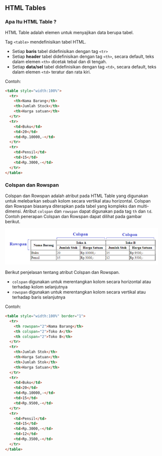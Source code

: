 ## HTML Tables

### Apa Itu HTML Table ?

HTML Table adalah elemen untuk menyajikan data berupa tabel.

Tag `<table>` mendefinisikan tabel HTML.

- Setiap **baris** tabel didefinisikan dengan tag `<tr>`
- Setiap **header** tabel didefinisikan dengan tag `<th>`, secara default, teks dalam elemen `<th>` dicetak tebal dan di tengah.
- Setiap **data/sel** tabel didefinisikan dengan tag `<td>`, secara default, teks dalam elemen `<td>` teratur dan rata kiri.

Contoh:

```html
<table style="width:100%">
  <tr>
    <th>Nama Barang</th>
    <th>Jumlah Stock</th>
    <th>Harga satuan</th>
  </tr>
  <tr>
    <td>Buku</td>
    <td>20</td>
    <td>Rp.10000,-</td>
  </tr>
  <tr>
    <td>Pensil</td>
    <td>15</td>
    <td>Rp.3000,-</td>
  </tr>
</table>
```

### Colspan dan Rowspan

Colspan dan Rowspan adalah atribut pada HTML Table yang digunakan untuk melebarkan sebuah kolom secara vertikal atau horizontal. Colspan dan Rowspan biasanya diterapkan pada tabel yang kompleks dan multi-dimensi. Atribut `colspan` dan `rowspan` dapat digunakan pada tag `th` dan `td`. Contoh penerapan Colspan dan Rowspan dapat dilihat pada gambar berikut.

![HTML Table Colspan dan Rowspan](img/table-colspan-rowspan.png)

Berikut penjelasan tentang atribut Colspan dan Rowspan.
- `colspan` digunakan untuk merentangkan kolom secara horizontal atau terhadap kolom selanjutnya
- `rowspan` digunakan untuk merentangkan kolom secara vertikal atau terhadap baris selanjutnya

Contoh:

```html
<table style="width:100%" border="1">
  <tr>
    <th rowspan="2">Nama Barang</th>
    <th colspan="2">Toko A</th>
    <th colspan="2">Toko B</th>
  </tr>
  <tr>
    <th>Jumlah Stok</th>
    <th>Harga Satuan</th>
    <th>Jumlah Stok</th>
    <th>Harga Satuan</th>
  </tr>
  <tr>
    <td>Buku</td>
    <td>20</td>
    <td>Rp.10000,-</td>
    <td>15</td>
    <td>Rp.9500,-</td>
  </tr>
  <tr>
    <td>Pensil</td>
    <td>15</td>
    <td>Rp.3000,-</td>
    <td>12</td>
    <td>Rp.3500,-</td>
  </tr>
</table>
```
